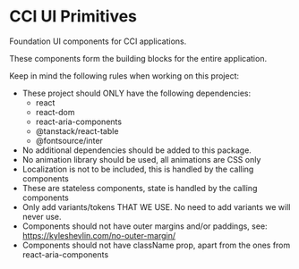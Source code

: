 # CCI UI Primitives

Foundation UI components for CCI applications.

These components form the building blocks for the entire application.

Keep in mind the following rules when working on this project:

- These project should ONLY have the following dependencies:
  - react
  - react-dom
  - react-aria-components
  - @tanstack/react-table
  - @fontsource/inter
- No additional dependencies should be added to this package.
- No animation library should be used, all animations are CSS only
- Localization is not to be included, this is handled by the calling components
- These are stateless components, state is handled by the calling components
- Only add variants/tokens THAT WE USE. No need to add variants we will never use.
- Components should not have outer margins and/or paddings, see: https://kyleshevlin.com/no-outer-margin/
- Components should not have className prop, apart from the ones from react-aria-components
